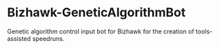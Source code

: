# Bizhawk-GeneticAlgorithmBot
Genetic algorithm control input bot for Bizhawk for the creation of tools-assisted speedruns.

